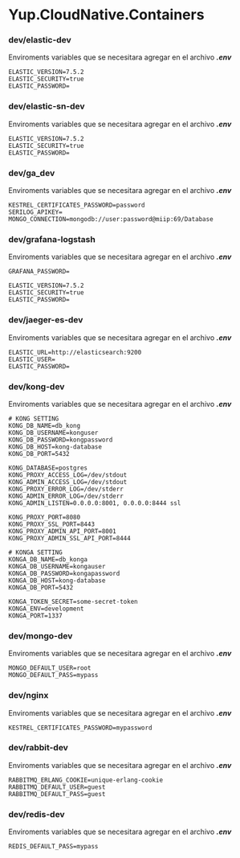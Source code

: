# Yup.CloudNative.Containers


### dev/elastic-dev
Enviroments variables que se necesitara agregar en el archivo
***.env***
```
ELASTIC_VERSION=7.5.2
ELASTIC_SECURITY=true
ELASTIC_PASSWORD=
```

### dev/elastic-sn-dev
Enviroments variables que se necesitara agregar en el archivo
***.env***
```
ELASTIC_VERSION=7.5.2
ELASTIC_SECURITY=true
ELASTIC_PASSWORD=
```

### dev/ga_dev
Enviroments variables que se necesitara agregar en el archivo
***.env***
```
KESTREL_CERTIFICATES_PASSWORD=password
SERILOG_APIKEY=
MONGO_CONNECTION=mongodb://user:password@miip:69/Database
```

### dev/grafana-logstash
Enviroments variables que se necesitara agregar en el archivo
***.env***
```
GRAFANA_PASSWORD=

ELASTIC_VERSION=7.5.2
ELASTIC_SECURITY=true
ELASTIC_PASSWORD=
```

### dev/jaeger-es-dev
Enviroments variables que se necesitara agregar en el archivo
***.env***
```
ELASTIC_URL=http://elasticsearch:9200
ELASTIC_USER=
ELASTIC_PASSWORD=
```

### dev/kong-dev
Enviroments variables que se necesitara agregar en el archivo
***.env***
```
# KONG SETTING
KONG_DB_NAME=db_kong
KONG_DB_USERNAME=konguser
KONG_DB_PASSWORD=kongpassword
KONG_DB_HOST=kong-database
KONG_DB_PORT=5432

KONG_DATABASE=postgres
KONG_PROXY_ACCESS_LOG=/dev/stdout
KONG_ADMIN_ACCESS_LOG=/dev/stdout
KONG_PROXY_ERROR_LOG=/dev/stderr
KONG_ADMIN_ERROR_LOG=/dev/stderr
KONG_ADMIN_LISTEN=0.0.0.0:8001, 0.0.0.0:8444 ssl

KONG_PROXY_PORT=8080
KONG_PROXY_SSL_PORT=8443
KONG_PROXY_ADMIN_API_PORT=8001
KONG_PROXY_ADMIN_SSL_API_PORT=8444

# KONGA SETTING
KONGA_DB_NAME=db_konga
KONGA_DB_USERNAME=kongauser
KONGA_DB_PASSWORD=kongapassword
KONGA_DB_HOST=kong-database
KONGA_DB_PORT=5432

KONGA_TOKEN_SECRET=some-secret-token
KONGA_ENV=development
KONGA_PORT=1337
```

### dev/mongo-dev
Enviroments variables que se necesitara agregar en el archivo
***.env***
```
MONGO_DEFAULT_USER=root
MONGO_DEFAULT_PASS=mypass
```

### dev/nginx
Enviroments variables que se necesitara agregar en el archivo
***.env***
```
KESTREL_CERTIFICATES_PASSWORD=mypassword
```

### dev/rabbit-dev
Enviroments variables que se necesitara agregar en el archivo
***.env***
```
RABBITMQ_ERLANG_COOKIE=unique-erlang-cookie
RABBITMQ_DEFAULT_USER=guest
RABBITMQ_DEFAULT_PASS=guest
```

### dev/redis-dev
Enviroments variables que se necesitara agregar en el archivo
***.env***
```
REDIS_DEFAULT_PASS=mypass
```
